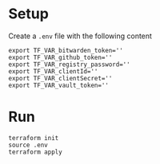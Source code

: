 # Setup

Create a `.env` file with the following content

```
export TF_VAR_bitwarden_token=''
export TF_VAR_github_token=''
export TF_VAR_registry_password=''
export TF_VAR_clientId=''
export TF_VAR_clientSecret=''
export TF_VAR_vault_token=''
```

# Run

```
terraform init
source .env
terraform apply
```
